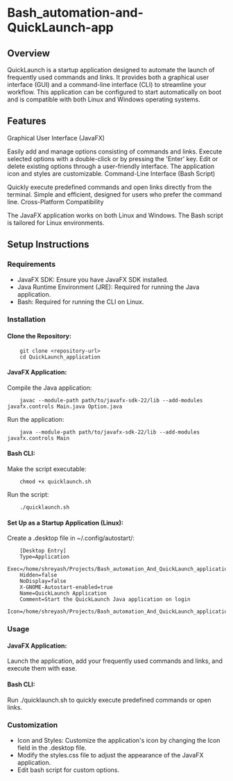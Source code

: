 # Bash_automation-and-QuickLaunch-app

## Overview
QuickLaunch is a startup application designed to automate the launch of frequently used commands and links. It provides both a graphical user interface (GUI) and a command-line interface (CLI) to streamline your workflow. This application can be configured to start automatically on boot and is compatible with both Linux and Windows operating systems.

## Features
Graphical User Interface (JavaFX)

Easily add and manage options consisting of commands and links.
Execute selected options with a double-click or by pressing the 'Enter' key.
Edit or delete existing options through a user-friendly interface.
The application icon and styles are customizable.
Command-Line Interface (Bash Script)

Quickly execute predefined commands and open links directly from the terminal.
Simple and efficient, designed for users who prefer the command line.
Cross-Platform Compatibility

The JavaFX application works on both Linux and Windows.
The Bash script is tailored for Linux environments.

## Setup Instructions
### Requirements
* JavaFX SDK: Ensure you have JavaFX SDK installed.
* Java Runtime Environment (JRE): Required for running the Java application.
* Bash: Required for running the CLI on Linux.

### Installation
#### Clone the Repository:
```
    git clone <repository-url>
    cd QuickLaunch_application
```

#### JavaFX Application:

Compile the Java application:

``` 
    javac --module-path path/to/javafx-sdk-22/lib --add-modules javafx.controls Main.java Option.java 
```

Run the application:

``` 
    java --module-path path/to/javafx-sdk-22/lib --add-modules javafx.controls Main 
```

#### Bash CLI:

Make the script executable:
```
    chmod +x quicklaunch.sh
```

Run the script:
```
    ./quicklaunch.sh
```

#### Set Up as a Startup Application (Linux):

Create a .desktop file in ~/.config/autostart/:

```
    [Desktop Entry]
    Type=Application
    Exec=/home/shreyash/Projects/Bash_automation_And_QuickLaunch_application/QuickLauch_application/quicklaunch.sh
    Hidden=false
    NoDisplay=false
    X-GNOME-Autostart-enabled=true
    Name=QuickLaunch Application
    Comment=Start the QuickLaunch Java application on login
    Icon=/home/shreyash/Projects/Bash_automation_And_QuickLaunch_application/QuickLauch_application/Quick.jpeg`
```

### Usage
#### JavaFX Application:

Launch the application, add your frequently used commands and links, and execute them with ease.
#### Bash CLI:

Run ./quicklaunch.sh to quickly execute predefined commands or open links.
### Customization
* Icon and Styles: Customize the application's icon by changing the Icon field in the .desktop file.
* Modify the styles.css file to adjust the appearance of the JavaFX application.
* Edit bash script for custom options.
